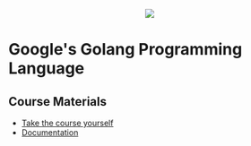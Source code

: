  <p align="center">
    <a title="Golang Training" href="https://www.udemy.com/course/learn-how-to-code/">
    <img src="../assets/images/go.ico">
    </a>
</p>

# Google's Golang Programming Language 


## **Course Materials**
- [Take the course yourself](https://www.udemy.com/course/learn-how-to-code/)
- [Documentation](https://golang.org/doc/)